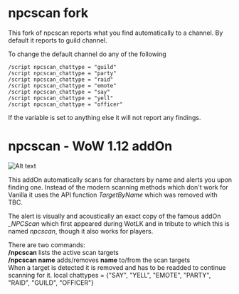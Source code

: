 # npcscan fork

This fork of npcscan reports what you find automatically to a channel.
By default it reports to guild channel.

To change the default channel do any of the following

~~~
/script npcscan_chattype = "guild"
/script npcscan_chattype = "party"
/script npcscan_chattype = "raid"
/script npcscan_chattype = "emote"
/script npcscan_chattype = "say"
/script npcscan_chattype = "yell"
/script npcscan_chattype = "officer"
~~~

If the variable is set to anything else it will not report any findings.

# npcscan - WoW 1.12 addOn 

![Alt text](http://i.imgur.com/d7TLkZm.png)

This addOn automatically scans for characters by name and alerts you upon finding one. Instead of the modern scanning methods which don't work for Vanilla it uses the API function *TargetByName* which was removed with TBC.

The alert is visually and acoustically an exact copy of the famous addOn *_NPCScan* which first appeared during WotLK and in tribute to which this is named *npcscan*, though it also works for players.

There are two commands:<br/>
**/npcscan** lists the active scan targets<br/>
**/npcscan name** adds/removes **name** to/from the scan targets<br/>
When a target is detected it is removed and has to be readded to continue scanning for it.
local chattypes = {"SAY", "YELL", "EMOTE", "PARTY", "RAID", "GUILD", "OFFICER"}
